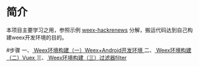 # 简介
本项目主要学习之用，参照示例 [weex-hackrenews](https://github.com/weexteam/weex-hackernews) 分解，搬运代码达到自己构建weex开发环境的目的。

#步骤
一、[ Weex环境构建（一）Weex+Android开发环境 ](http://blog.csdn.net/oqqmihu123/article/details/65631808)
二、[ Weex环境构建（二）Vuex ](http://blog.csdn.net/oqqmihu123/article/details/66971425)
三、[ Weex环境构建（三）过滤器filter ](http://blog.csdn.net/oqqmihu123/article/details/66972032)
